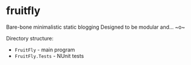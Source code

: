 # fruitfly

Bare-bone minimalistic static blogging
Designed to be modular and... ~o~

Directory structure:
* `FruitFly` - main program
* `FruitFly.Tests` - NUnit tests
